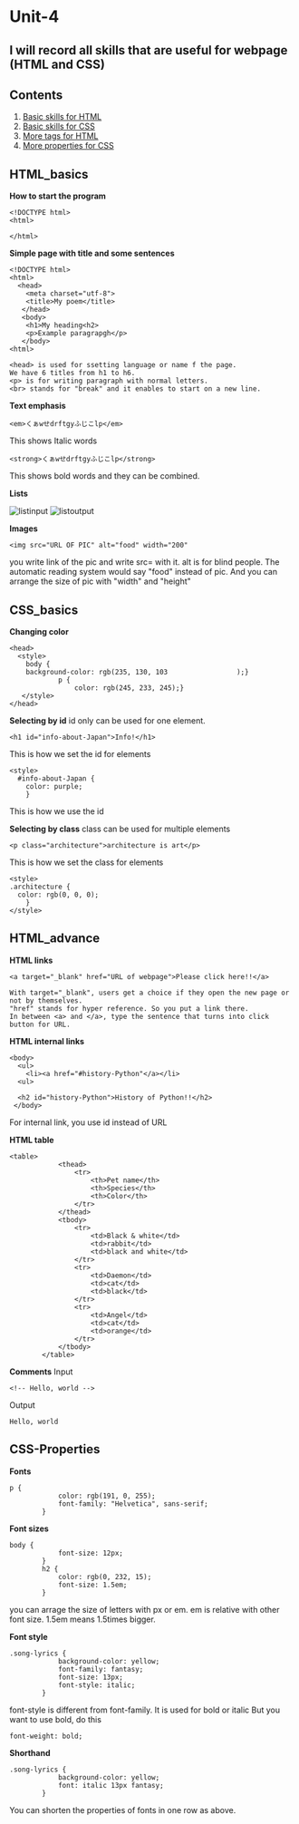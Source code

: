 # Unit-4

## I will record all skills that are useful for webpage (HTML and CSS) ##

Contents
------------
1. [Basic skills for HTML](#HTML_basics)
1. [Basic skills for CSS](#CSS_basics)
1. [More tags for HTML](#HTML_advance)
1. [More properties for CSS](#CSS-Properties)



HTML_basics
------------
**How to start the program**
```
<!DOCTYPE html>
<html>

</html>
```

**Simple page with title and some sentences**
```
<!DOCTYPE html>
<html>
  <head>
    <meta charset="utf-8">
    <title>My poem</title>
   </head>
   <body>
    <h1>My heading<h2>
    <p>Example paragrapgh</p>
   </body>
<html>
```
```
<head> is used for ssetting language or name f the page. 
We have 6 titles from h1 to h6.
<p> is for writing paragraph with normal letters. 
<br> stands for "break" and it enables to start on a new line.
```
**Text emphasis**
```
<em>くぁwせdrftgyふじこlp</em>
```
This shows Italic words

```
<strong>くぁwせdrftgyふじこlp</strong>
```
This shows bold words and they can be combined.

**Lists**

![listinput](htmllist.JPG)
![listoutput](httmllist2.JPG)

**Images**
```
<img src="URL OF PIC" alt="food" width="200"
```
you write link of the pic and write src= with it.  alt is for blind people. The automatic reading system would say "food" instead of pic. And you can arrange the size of pic with "width" and "height" 

CSS_basics
-----------
**Changing color**
```
<head>
  <style>
    body {
    background-color: rgb(235, 130, 103                 );}
            p {
                color: rgb(245, 233, 245);}
   </style>
</head>
```
**Selecting by id**
id only can be used for one element. 
```
<h1 id="info-about-Japan">Info!</h1>
```
This is how we set the id for elements

```
<style>
  #info-about-Japan {
    color: purple;
    }
```
This is how we use the id

**Selecting by class**
class can be used for multiple elements
```
<p class="architecture">architecture is art</p>
```
This is how we set the class for elements

```
<style>
.architecture {
  color: rgb(0, 0, 0);
    }
</style>
```

HTML_advance
-----
**HTML links**
```
<a target="_blank" href="URL of webpage">Please click here!!</a>
```
```
With target="_blank", users get a choice if they open the new page or not by themselves. 
"href" stands for hyper reference. So you put a link there.
In between <a> and </a>, type the sentence that turns into click button for URL.
```
**HTML internal links**
```
<body>
  <ul>
    <li><a href="#history-Python"</a></li>
  <ul>
  
  <h2 id="history-Python">History of Python!!</h2>
 </body>
```
For internal link, you use id instead of URL

**HTML table**
```
<table>
            <thead>
                <tr>
                    <th>Pet name</th>
                    <th>Species</th>
                    <th>Color</th>
                </tr>
            </thead>
            <tbody>
                <tr>
                    <td>Black & white</td>
                    <td>rabbit</td>
                    <td>black and white</td>
                </tr>
                <tr>
                    <td>Daemon</td>
                    <td>cat</td>
                    <td>black</td>
                </tr>
                <tr>
                    <td>Angel</td>
                    <td>cat</td>
                    <td>orange</td>
                </tr>
            </tbody>
        </table>
```
**Comments**
Input
```
<!-- Hello, world -->
```
Output
```
Hello, world
```
CSS-Properties
----
**Fonts**
```
p {
            color: rgb(191, 0, 255);
            font-family: "Helvetica", sans-serif;
        }
```
**Font sizes**
```
body {
            font-size: 12px;
        }
        h2 {
            color: rgb(0, 232, 15);
            font-size: 1.5em;
        }  
```
you can arrage the size of letters with px or em. em is relative with other font size.
1.5em means 1.5times bigger.

**Font style**
```
.song-lyrics {
            background-color: yellow;
            font-family: fantasy;
            font-size: 13px;
            font-style: italic;
        }
 ```
font-style is different from font-family. It is used for bold or italic
But you want to use bold, do this
```
font-weight: bold;

```
**Shorthand**
```
.song-lyrics {
            background-color: yellow;
            font: italic 13px fantasy;
        }
```
You can shorten the properties of fonts in one row as above.        

